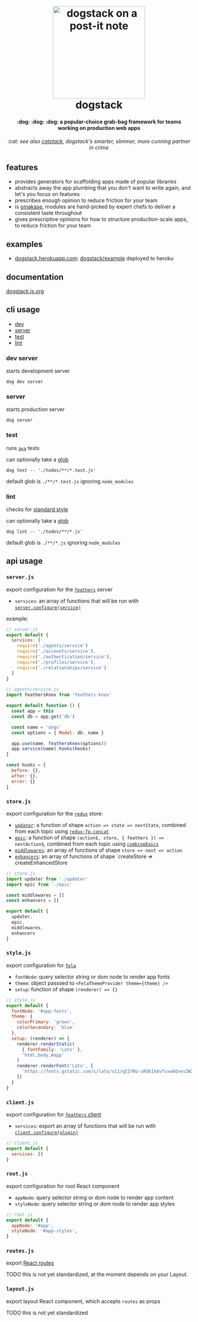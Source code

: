 <h1 align="center">
  <img
    alt="dogstack on a post-it note"
    src="http://i.imgur.com/vjfouxn.jpg"
    height="250"
  />
  <br />
  dogstack
</h1>

<h4 align="center">
  :dog: :dog: :dog: a popular-choice grab-bag framework for teams working on production web apps
</h4>

<h6 align="center">
  :cat: see also <a href='https://github.com/enspiral-root-systems/cat-stack'>catstack</a>, dogstack's smarter, slimmer, more cunning partner in crime
</h6>

## features

- provides generators for scaffolding apps made of popular libraries
- abstracts away the app plumbing that you don't want to write again, and let's you focus on features
- prescribes enough opinion to reduce friction for your team
- is [omakase](https://www.youtube.com/watch?v=E99FnoYqoII), modules are hand-picked by expert chefs to deliver a consistent taste throughout
- gives prescriptive opinions for how to structure production-scale apps, to reduce friction for your team

## examples

- [dogstack.herokuapp.com](https://dogstack.herokuapp.com/): [dogstack/example](https://github.com/dogstack/example) deployed to heroku

## documentation

[dogstack.js.org](https://dogstack.gitbooks.io/handbook/content/)

## cli usage

- [dev](#dev)
- [server](#server)
- [test](#test)
- [lint](#lint)

### dev server

starts development server

```shell
dog dev server
```

### server

starts production server

```shell
dog server
```

### test

runs [`ava`](https://github.com/avajs/ava) tests

can optionally take a [glob](https://www.npmjs.com/package/glob)

```shell
dog test -- './todos/**/*.test.js'
```

default glob is `./**/*.test.js` ignoring `node_modules`

### lint

checks for [standard style](http://standardjs.com)

can optionally take a [glob](https://www.npmjs.com/package/glob)

```shell
dog lint -- './todos/**/*.js'
```

default glob is `./**/*.js` ignoring `node_modules`

## api usage

### `server.js`


export configuration for the [`feathers`](http://feathersjs.com) server

- `services`: an array of functions that will be run with [`server.configure(service)`](https://docs.feathersjs.com/api/application.html#configurecallback)

example:

```js
// server.js
export default {
  services: [
    require('./agents/service')
    require('./accounts/service'),
    require('./authentication/service'),
    require('./profiles/service'),
    require('./relationships/service')
  ]
}
```

```js
// agents/service.js
import feathersKnex from 'feathers-knex'

export default function () {
  const app = this
  const db = app.get('db')

  const name = 'dogs'
  const options = { Model: db, name }

  app.use(name, feathersKnex(options))
  app.service(name).hooks(hooks)
}

const hooks = {
  before: {},
  after: {},
  error: {}
}
```

### `store.js`

export configuration for the [`redux`](http://redux.js.org/) store:

- [`updater`](https://github.com/rvikmanis/redux-fp#updaters-vs-reducers): a function of shape `action => state => nextState`, combined from each topic using [`redux-fp.concat`](https://github.com/rvikmanis/redux-fp/blob/master/docs/API.md#concat)
- [`epic`](https://redux-observable.js.org/): a function of shape `(action$, store, { feathers }) => nextAction$`, combined from each topic using [`combineEpics`](https://redux-observable.js.org/docs/api/combineEpics.html)
- [`middlewares`](http://redux.js.org/docs/Glossary.html#middleware): an array of functions of shape `store => next => action`
- [`enhancers`](http://redux.js.org/docs/Glossary.html#store-enhancer): an array of functions of shape `createStore => createEnhancedStore

```js
// store.js
import updater from './updater'
import epic from './epic'

const middlewares = []
const enhancers = []

export default {
  updater,
  epic,
  middlewares,
  enhancers
}
```

### `style.js`

export configuration for [`fela`](https://github.com/rofrischmann/fela)

- `fontNode`: query selector string or dom node to render app fonts
- `theme`: object passsed to `<FelaThemeProvider theme={theme} />`
- `setup`: function of shape `(renderer) => {}`

```js
// style.js
export default {
  fontNode: '#app-fonts',
  theme: {
    colorPrimary: 'green',
    colorSecondary: 'blue'
  },
  setup: (renderer) => {
    renderer.renderStatic(
      { fontFamily: 'Lato' },
      'html,body,#app'
    )
    renderer.renderFont('Lato', [
      'https://fonts.gstatic.com/s/lato/v11/qIIYRU-oROkIk8vfvxw6QvesZW2xOQ-xsNqO47m55DA.woff'
    ])
  }
}
```

### `client.js`

export configuration for [`feathers` client](https://docs.feathersjs.com/api/client.html)

- `services`: export an array of functions that will be run with [`client.configure(plugin)`](https://docs.feathersjs.com/api/application.html#configurecallback)

```js
// client.js
export default {
  services: []
}
```

### `root.js`

export configuration for root React component

- `appNode`: query selector string or dom node to render app content
- `styleNode`: query selector string or dom node to render app styles

```js
// root.js
export default {
  appNode: '#app',
  styleNode: '#app-styles',
}
```

### `routes.js`

export [React routes](https://github.com/ReactTraining/react-router)

TODO this is not yet standardized, at the moment depends on your Layout.

### `layout.js`

export layout React component, which accepts `routes` as props

TODO this is not yet standardized
